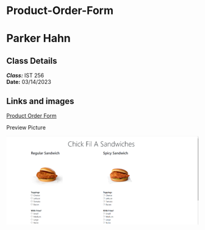 # Product-Order-Form

# Parker Hahn

## Class Details
***Class:*** IST 256  
**Date:** 03/14/2023

## Links and images

[Product Order Form](https://parker782001.github.io/Product-Order-Form/)

Preview Picture

![image](https://github.com/Parker782001/IST256ProductOrderForm/blob/main/SandwichesPreview.png)
